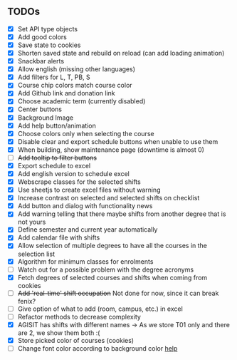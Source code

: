 ## TODOs

- [x] Set API type objects
- [x] Add good colors
- [X] Save state to cookies
- [X] Shorten saved state and rebuild on reload (can add loading animation)
- [X] Snackbar alerts
- [X] Allow english (missing other languages)
- [X] Add filters for L, T, PB, S
- [X] Course chip colors match course color
- [X] Add Github link and donation link
- [X] Choose academic term (currently disabled)
- [X] Center buttons
- [X] Background Image
- [X] Add help button/animation
- [x] Choose colors only when selecting the course
- [X] Disable clear and export schedule buttons when unable to use them
- [X] When building, show maintenance page (downtime is almost 0)
- [ ] ~~Add tooltip to filter buttons~~
- [X] Export schedule to excel
- [X] Add english version to schedule excel
- [X] Webscrape classes for the selected shifts
- [X] Use sheetjs to create excel files without warning
- [X] Increase contrast on selected and selected shifts on checklist
- [X] Add button and dialog with functionality news
- [X] Add warning telling that there maybe shifts from another degree that is not yours
- [X] Define semester and current year automatically
- [X] Add calendar file with shifts
- [X] Allow selection of multiple degrees to have all the courses in the selection list
- [X] Algorithm for minimum classes for enrolments
- [ ] Watch out for a possible problem with the degree acronyms
- [X] Fetch degrees of selected courses and shifts when coming from cookies
- [ ] ~~Add 'real-time' shift occupation~~ Not done for now, since it can break fenix?
- [ ] Give option of what to add (room, campus, etc.) in excel
- [ ] Refactor methods to decrease complexity
- [X] AGISIT has shifts with different names -> As we store T01 only and there are 2, we show them both :(
- [X] Store picked color of courses (cookies)
- [ ] Change font color according to background color [help](https://stackoverflow.com/questions/3942878/how-to-decide-font-color-in-white-or-black-depending-on-background-color)